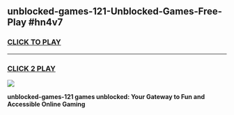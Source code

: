 
## unblocked-games-121-Unblocked-Games-Free-Play #hn4v7
<h3>
<a href="https://us.freeplayer.one?title=unblocked-games-121&ref=9M">CLICK TO PLAY</a></h3>
<hr>

<h3>
<a href="https://us.freeplayer.one?title=unblocked-games-121&ref=9M">CLICK 2 PLAY</a>
  
</h3>

<a href="https://us.freeplayer.one?title=unblocked-games-121&ref=9M"><img src="https://clearcache.store/games.png"></a>


**unblocked-games-121 games unblocked: Your Gateway to Fun and Accessible Online Gaming**

